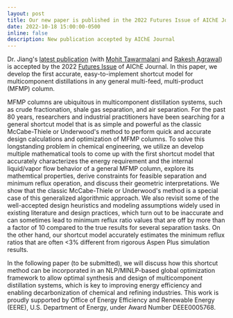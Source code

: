 ```yaml
---
layout: post
title: Our new paper is published in the 2022 Futures Issue of AIChE Journal, which features "creative early career researchers in chemical engineering".
date: 2022-10-18 15:00:00-0500
inline: false
description: New publication accepted by AIChE Journal
---
```


Dr. Jiang's [latest publication](https://onlinelibrary.wiley.com/share/author/7K2E6XCRU4PCJMF2SRXW?target=10.1002/aic.17929) (with [Mohit Tawarmalani](https://web.ics.purdue.edu/~mtawarma/) and [Rakesh Agrawal](https://engineering.purdue.edu/ChE/people/ptProfile?id=3942)) is accepted by the 2022 [Futures Issue](https://aiche.onlinelibrary.wiley.com/hub/futures-issues) of AIChE Journal. In this paper, we develop the first accurate, easy-to-implement shortcut model for multicomponent distillations in any general multi-feed, multi-product (MFMP) column.

MFMP columns are ubiquitous in multicomponent distillation systems, such as crude fractionation, shale gas separation, and air separation. For the past 80 years, researchers and industrial practitioners have been searching for a general shortcut model that is as simple and powerful as the classic McCabe-Thiele or Underwood's method to perform quick and accurate design calculations and optimization of MFMP columns. To solve this longstanding problem in chemical engineering, we utilize an develop multiple mathematical tools to come up with the first shortcut model that accurately characterizes the energy requirement and the internal liquid/vapor flow behavior of a general MFMP column, explore its mathemtical properties, derive constraints for feasible separation and minimum reflux operation, and discuss their geometric interpretations. We show that the classic McCabe-Thiele or Underwood's method is a special case of this generalized algorithmic approach. We also revisit some of the well-accepted design heuristics and modeling assumptions widely used in existing literature and design practices, which turn out to be inaccurate and can sometimes lead to minimum reflux ratio values that are off by more than a factor of 10 compared to the true results for several separation tasks. On the other hand, our shortcut model accurately estimates the minimum reflux ratios that are often <3% different from rigorous Aspen Plus simulation results.

In the following paper (to be submitted), we will discuss how this shortcut method can be incorporated in an NLP/MINLP-based global optimization framework to allow optimal synthesis and design of multicomponent distillation systems, which is key to improving energy efficiency and enabling decarbonization of chemical and refining industries. This work is proudly supported by Office of Energy Efficiency and Renewable Energy (EERE), U.S. Department of Energy, under Award Number DEEE0005768.